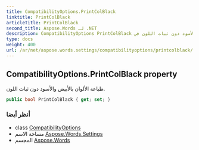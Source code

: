 ```yaml
---
title: CompatibilityOptions.PrintColBlack
linktitle: PrintColBlack
articleTitle: PrintColBlack
second_title: Aspose.Words لـ .NET
description: CompatibilityOptions PrintColBlack ملكية. طباعة الألوان بالأبيض والأسود دون ثبات اللون في C#.
type: docs
weight: 400
url: /ar/net/aspose.words.settings/compatibilityoptions/printcolblack/
---
```

## CompatibilityOptions.PrintColBlack property

طباعة الألوان بالأبيض والأسود دون ثبات اللون.

```csharp
public bool PrintColBlack { get; set; }
```

### أنظر أيضا

* class [CompatibilityOptions](../)
* مساحة الاسم [Aspose.Words.Settings](../../../aspose.words.settings/)
* المجسم [Aspose.Words](../../../)
